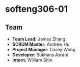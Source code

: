 # softeng306-01


## Team 
 - **Team Lead:** James Zhang 
 - **SCRUM Master:** Andrew Hu
 - **Project Manager:** Casey Wong
 - **Developer:** Sukhans Asrani
 - **Intern:** William Shin
